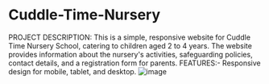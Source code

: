 # Cuddle-Time-Nursery
PROJECT DESCRIPTION: This is a simple, responsive website for Cuddle Time Nursery School, catering to children aged 2 to 4 years. The website provides information about the nursery's activities, safeguarding policies, contact details, and a registration form for parents.
FEATURES:- Responsive design for mobile, tablet, and desktop.
![image](https://github.com/user-attachments/assets/763fc8e5-7526-43c5-9079-d8bdc2b95625)


